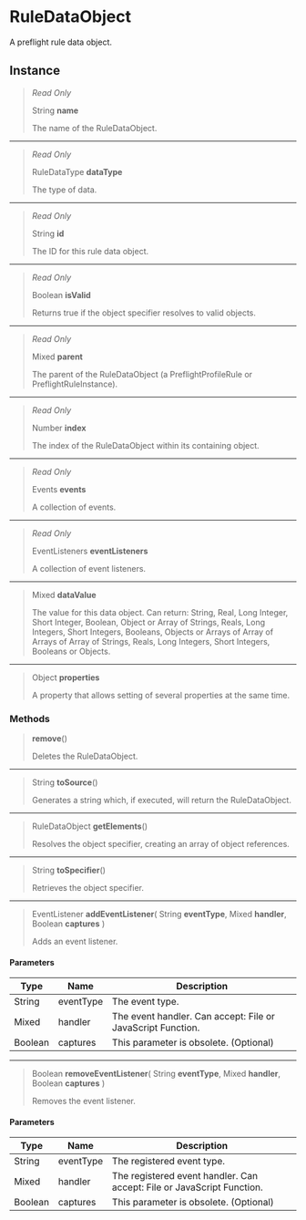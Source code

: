 # RuleDataObject
A preflight rule data object.

## Instance
> *Read Only* 
> 
> String **name** 
>
> The name of the RuleDataObject.
*** 
> *Read Only* 
> 
> RuleDataType **dataType** 
>
> The type of data.
*** 
> *Read Only* 
> 
> String **id** 
>
> The ID for this rule data object.
*** 
> *Read Only* 
> 
> Boolean **isValid** 
>
> Returns true if the object specifier resolves to valid objects.
*** 
> *Read Only* 
> 
> Mixed **parent** 
>
> The parent of the RuleDataObject (a PreflightProfileRule or PreflightRuleInstance).
*** 
> *Read Only* 
> 
> Number **index** 
>
> The index of the RuleDataObject within its containing object.
*** 
> *Read Only* 
> 
> Events **events** 
>
> A collection of events.
*** 
> *Read Only* 
> 
> EventListeners **eventListeners** 
>
> A collection of event listeners.
*** 
> Mixed **dataValue** 
>
> The value for this data object. Can return: String, Real, Long Integer, Short Integer, Boolean, Object or Array of Strings, Reals, Long Integers, Short Integers, Booleans, Objects or Arrays of Array of Arrays of Array of Strings, Reals, Long Integers, Short Integers, Booleans or Objects.
*** 
> Object **properties** 
>
> A property that allows setting of several properties at the same time.

### Methods
> **remove**()
> 
> Deletes the RuleDataObject.
*** 
> String **toSource**()
> 
> Generates a string which, if executed, will return the RuleDataObject.
*** 
> RuleDataObject **getElements**()
> 
> Resolves the object specifier, creating an array of object references.
*** 
> String **toSpecifier**()
> 
> Retrieves the object specifier.
*** 
> EventListener **addEventListener**( String **eventType**, Mixed **handler**, Boolean **captures** )
> 
> Adds an event listener.
#### Parameters
| Type | Name | Description |
|---|---|---|
| String | eventType | The event type. |
| Mixed | handler | The event handler. Can accept: File or JavaScript Function. |
| Boolean | captures | This parameter is obsolete. (Optional) |

*** 
> Boolean **removeEventListener**( String **eventType**, Mixed **handler**, Boolean **captures** )
> 
> Removes the event listener.
#### Parameters
| Type | Name | Description |
|---|---|---|
| String | eventType | The registered event type. |
| Mixed | handler | The registered event handler. Can accept: File or JavaScript Function. |
| Boolean | captures | This parameter is obsolete. (Optional) |


